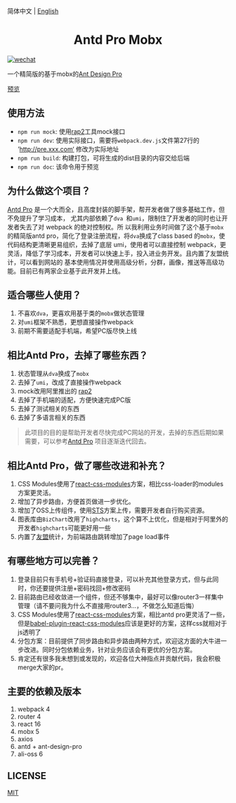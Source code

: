 简体中文 | [English](./en.md)

<h1 align="center">Antd Pro Mobx</h1>

<p align="center">
  
  <a href=""><img src="https://img.shields.io/badge/wxchat-459135899-brightgreen.svg?style=flat-square" alt="wechat"></a>
  
</p>

一个精简版的基于mobx的[Ant Design Pro](https://pro.ant.design/index-cn)


[预览](http://gongzhen.coding.me)

## 使用方法
* `npm run mock`: 使用[rap2](http://rap2.taobao.org/)工具mock接口
* `npm run dev`: 使用实际接口，需要将`webpack.dev.js`文件第27行的 ’http://pre.xxx.com‘ 修改为实际地址
* `npm run build`: 构建打包，可将生成的dist目录的内容交给后端
* `npm run doc`: 该命令用于预览

## 为什么做这个项目？
[Antd Pro](https://pro.ant.design/index-cn) 是一个大而全，且高度封装的脚手架，帮开发者做了很多基础工作，但不免提升了学习成本， 尤其内部依赖了`dva `和`umi`，限制住了开发者的同时也让开发者失去了对 webpack 的绝对控制权。所 以我利用业务时间做了这个基于`mobx`的精简版antd pro，简化了登录注册流程，将`dva`换成了class based 的`mobx`，使代码结构更清晰更易组织，去掉了底层 umi，使用者可以直接控制 webpack，更灵活，降低了学习成本，开发者可以快速上手，投入进业务开发。且内置了友盟统计，可以看到网站的 基本使用情况并使用高级分析，分群，画像，推送等高级功能。目前已有两家企业基于此开发并上线。

## 适合哪些人使用？
1. 不喜欢`dva`，更喜欢用基于类的`mobx`做状态管理
2. 对`umi`框架不熟悉，更想直接操作webpack
3. 前期不需要适配手机端，希望PC版尽快上线

## 相比Antd Pro，去掉了哪些东西？
1. 状态管理从`dva`换成了`mobx`
2. 去掉了`umi`，改成了直接操作webpack
3. mock改用阿里推出的 [rap2](http://rap2.taobao.org/)
3. 去掉了手机端的适配，方便快速完成PC版
4. 去掉了测试相关的东西
5. 去掉了多语言相关的东西
>此项目的目的是帮助开发者尽快完成PC网站的开发，去掉的东西后期如果需要，可以参考[Antd Pro](https://pro.ant.design/index-cn) 项目逐渐迭代回去。

## 相比Antd Pro，做了哪些改进和补充？
1. CSS Modules使用了[react-css-modules](https://github.com/gajus/react-css-modules)方案，相比css-loader的modules方案更灵活。
2. 增加了异步路由，方便首页做进一步优化。
3. 增加了OSS上传组件，使用[STS](https://help.aliyun.com/document_detail/32077.html?spm=a2c4g.11186623.6.788.qrBaau)方案上传，需要开发者自行购买资源。
4. 图表库由`BizChart`改用了`highcharts`，这个算不上优化，但是相对于阿里外的开发者`highcharts`可能更好用一些
5. 内置了[友盟](https://udplus.umeng.com/)统计，为前端路由跳转增加了page load事件

## 有哪些地方可以完善？
1. 登录目前只有手机号+验证码直接登录，可以补充其他登录方式，但与此同时，你还要提供注册+密码找回+修改密码
2. 目前路由已经收敛进一个组件，但还不够集中，最好可以像router3一样集中管理（请不要问我为什么不直接用router3…，不做怎么知道后悔）
3. CSS Modules使用了[react-css-modules](https://github.com/gajus/react-css-modules)方案，相比antd pro更灵活了一些，但是[babel-plugin-react-css-modules](https://github.com/gajus/babel-plugin-react-css-modules)应该是更好的方案，这样css就相对于js透明了
4. 分包方案：目前提供了同步路由和异步路由两种方式，欢迎这方面的大牛进一步改进。同时分包依赖业务，针对业务应该会有更优的分包方案。
5. 肯定还有很多我未想到或发现的，欢迎各位大神指点并贡献代码，我会积极merge大家的pr。

## 主要的依赖及版本
1. webpack 4
2. router 4
3. react 16
4. mobx 5
5. axios
6. antd + ant-design-pro
7. ali-oss 6

## LICENSE

[MIT](LICENSE)

